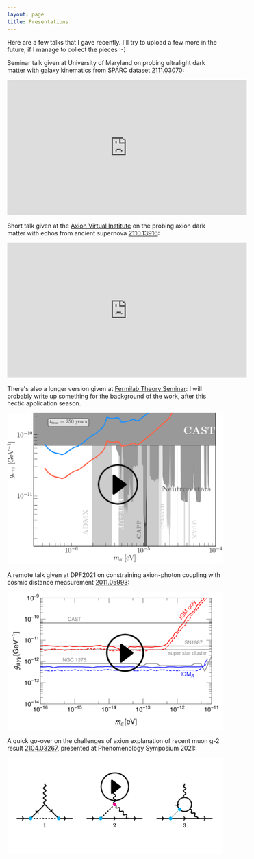 ```yaml
---
layout: page
title: Presentations
---
```

<!-- cover-img: /assets/img/talks_getty_614138202_2000133520009280253_328692.jpg -->

Here are a few talks that I gave recently. I'll try to upload a few more in the future, if I manage to collect the pieces :-)


Seminar talk given at University of Maryland on probing ultralight dark matter with galaxy kinematics from SPARC dataset <a href="https://arxiv.org/abs/2111.03070" target="_blank">2111.03070</a>:
<div style="text-align: center;">
  <iframe width="560" height="315" src="https://www.youtube.com/embed/nKK0MxEvBHA" title="YouTube video player" frameborder="0" allow="accelerometer; autoplay; clipboard-write; encrypted-media; gyroscope; picture-in-picture" allowfullscreen></iframe>
  </div>



Short talk given at the <!-- [Axion Virtual Institute](https://www.youtube.com/c/VirtualAxionInstitute/videos) -->
<a href="https://www.youtube.com/c/VirtualAxionInstitute/videos" target="_blank">Axion Virtual Institute</a> on the probing axion dark matter with echos from ancient supernova [2110.13916](https://arxiv.org/abs/2110.13916):
<div style="text-align: center;">
  <iframe width="560" height="315" src="https://www.youtube.com/embed/5bIxzW2moLk" title="YouTube video player" frameborder="0" allow="accelerometer; autoplay; clipboard-write; encrypted-media; gyroscope; picture-in-picture" allowfullscreen></iframe>
  </div>


There's also a longer version given at <a href="https://theory.fnal.gov/events/event/tbd-bsm-12/" target="_blank">Fermilab Theory Seminar</a>:<!-- University of Chicago, KCTP seminar, on probing the axion echo from ancient supernova remnants. -->
I will probably write up something for the background of the work, after this hectic application season.
<div onclick="this.nextElementSibling.style.display='block'; this.style.display='none'">
  <img src="/assets/img/self_gen/cover_KCTPtalk_play.png" style="cursor:pointer" />
</div>
<div style="display:none">
  <iframe width="560" height="315" src="https://www.youtube.com/embed/Q4iuQQKhyoQ" title="YouTube video player" frameborder="0" allow="accelerometer; autoplay=1; clipboard-write; encrypted-media; gyroscope; picture-in-picture" allowfullscreen></iframe>
</div>
 
<!-- <div onclick="this.nextElementSibling.style.display='block'; this.style.display='none'"> -->
<!--   <img src="/assets/img/self_gen/cover_KCTPtalk_play.png" style="cursor:pointer" /> -->
<!-- </div> -->
<!-- <div style="display:none"> -->
<!--   <iframe width="560" height="315" src="https://www.youtube.com/embed/ZKwqyCiw-Xw" title="YouTube video player" frameborder="0" allow="accelerometer; autoplay=1; clipboard-write; encrypted-media; gyroscope; picture-in-picture" allowfullscreen></iframe> -->
<!-- </div> -->


A remote talk given at DPF2021 on constraining axion-photon coupling with cosmic distance measurement <a href="https://arxiv.org/abs/2011.05993" target="_blank">2011.05993</a>:

<!-- <div style="text-align: left;"> -->
<!-- <iframe width="560" height="315" src="https://www.youtube.com/embed/xRZwg1zqcL4" title="YouTube video player" frameborder="0" allow="accelerometer; autoplay; clipboard-write; encrypted-media; gyroscope; picture-in-picture" allowfullscreen></iframe> -->
<!-- </div> -->
<div onclick="this.nextElementSibling.style.display='block'; this.style.display='none'">
  <img src="/assets/img/self_gen/cover_cosmicdist_play.png" style="cursor:pointer" />
</div>
<div style="display:none">
  <div style="text-align: left;">
    <iframe width="560" height="315" src="https://www.youtube.com/embed/xRZwg1zqcL4" title="YouTube video player" frameborder="0" allow="accelerometer; autoplay; clipboard-write; encrypted-media; gyroscope; picture-in-picture" allowfullscreen></iframe>
  </div>
</div>



A quick go-over on the challenges of axion explanation of recent muon g-2 result <a href="https://arxiv.org/abs/2104.03267">2104.03267</a>, presented at Phenomenology Symposium 2021:

<div onclick="this.nextElementSibling.style.display='block'; this.style.display='none'">
  <img src="/assets/img/self_gen/cover_gm2_play.png" style="cursor:pointer" />
</div>
<div style="display:none">
  <div style="text-align: left;">
    <iframe width="560" height="315" src="https://www.youtube.com/embed/JYrNsNg1_rw" title="YouTube video player" frameborder="0" allow="accelerometer; autoplay; clipboard-write; encrypted-media; gyroscope; picture-in-picture" allowfullscreen></iframe>
  </div>
</div>

